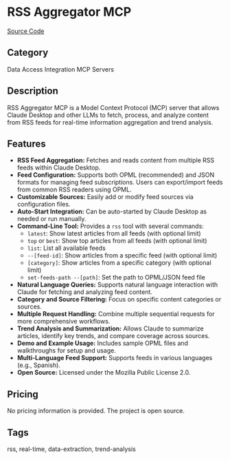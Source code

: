 # RSS Aggregator MCP

[Source Code](https://github.com/imprvhub/mcp-rss-aggregator)

## Category
Data Access Integration MCP Servers

## Description
RSS Aggregator MCP is a Model Context Protocol (MCP) server that allows Claude Desktop and other LLMs to fetch, process, and analyze content from RSS feeds for real-time information aggregation and trend analysis.

## Features
- **RSS Feed Aggregation:** Fetches and reads content from multiple RSS feeds within Claude Desktop.
- **Feed Configuration:** Supports both OPML (recommended) and JSON formats for managing feed subscriptions. Users can export/import feeds from common RSS readers using OPML.
- **Customizable Sources:** Easily add or modify feed sources via configuration files.
- **Auto-Start Integration:** Can be auto-started by Claude Desktop as needed or run manually.
- **Command-Line Tool:** Provides a `rss` tool with several commands:
  - `latest`: Show latest articles from all feeds (with optional limit)
  - `top` or `best`: Show top articles from all feeds (with optional limit)
  - `list`: List all available feeds
  - `--[feed-id]`: Show articles from a specific feed (with optional limit)
  - `[category]`: Show articles from a specific category (with optional limit)
  - `set-feeds-path --[path]`: Set the path to OPML/JSON feed file
- **Natural Language Queries:** Supports natural language interaction with Claude for fetching and analyzing feed content.
- **Category and Source Filtering:** Focus on specific content categories or sources.
- **Multiple Request Handling:** Combine multiple sequential requests for more comprehensive workflows.
- **Trend Analysis and Summarization:** Allows Claude to summarize articles, identify key trends, and compare coverage across sources.
- **Demo and Example Usage:** Includes sample OPML files and walkthroughs for setup and usage.
- **Multi-Language Feed Support:** Supports feeds in various languages (e.g., Spanish).
- **Open Source:** Licensed under the Mozilla Public License 2.0.

## Pricing
No pricing information is provided. The project is open source.

## Tags
rss, real-time, data-extraction, trend-analysis